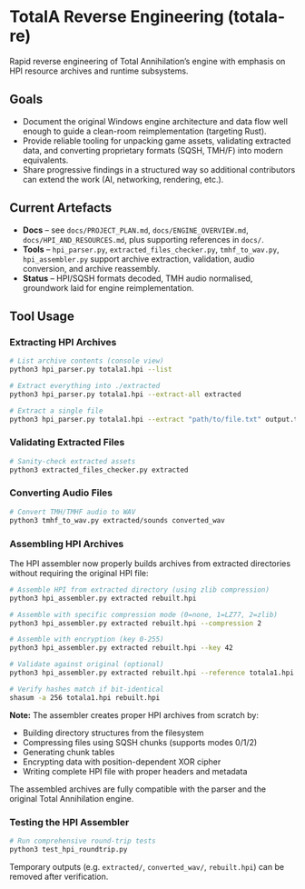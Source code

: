 # TotalA Reverse Engineering (totala-re)

Rapid reverse engineering of Total Annihilation’s engine with emphasis on HPI resource archives and runtime subsystems.

## Goals
- Document the original Windows engine architecture and data flow well enough to guide a clean-room reimplementation (targeting Rust).
- Provide reliable tooling for unpacking game assets, validating extracted data, and converting proprietary formats (SQSH, TMH/F) into modern equivalents.
- Share progressive findings in a structured way so additional contributors can extend the work (AI, networking, rendering, etc.).

## Current Artefacts
- **Docs** – see `docs/PROJECT_PLAN.md`, `docs/ENGINE_OVERVIEW.md`, `docs/HPI_AND_RESOURCES.md`, plus supporting references in `docs/`.
- **Tools** – `hpi_parser.py`, `extracted_files_checker.py`, `tmhf_to_wav.py`, `hpi_assembler.py` support archive extraction, validation, audio conversion, and archive reassembly.
- **Status** – HPI/SQSH formats decoded, TMH audio normalised, groundwork laid for engine reimplementation.

## Tool Usage

### Extracting HPI Archives
```bash
# List archive contents (console view)
python3 hpi_parser.py totala1.hpi --list

# Extract everything into ./extracted
python3 hpi_parser.py totala1.hpi --extract-all extracted

# Extract a single file
python3 hpi_parser.py totala1.hpi --extract "path/to/file.txt" output.txt
```

### Validating Extracted Files
```bash
# Sanity-check extracted assets
python3 extracted_files_checker.py extracted
```

### Converting Audio Files
```bash
# Convert TMH/TMHF audio to WAV
python3 tmhf_to_wav.py extracted/sounds converted_wav
```

### Assembling HPI Archives
The HPI assembler now properly builds archives from extracted directories without requiring the original HPI file:

```bash
# Assemble HPI from extracted directory (using zlib compression)
python3 hpi_assembler.py extracted rebuilt.hpi

# Assemble with specific compression mode (0=none, 1=LZ77, 2=zlib)
python3 hpi_assembler.py extracted rebuilt.hpi --compression 2

# Assemble with encryption (key 0-255)
python3 hpi_assembler.py extracted rebuilt.hpi --key 42

# Validate against original (optional)
python3 hpi_assembler.py extracted rebuilt.hpi --reference totala1.hpi

# Verify hashes match if bit-identical
shasum -a 256 totala1.hpi rebuilt.hpi
```

**Note:** The assembler creates proper HPI archives from scratch by:
- Building directory structures from the filesystem
- Compressing files using SQSH chunks (supports modes 0/1/2)
- Generating chunk tables
- Encrypting data with position-dependent XOR cipher
- Writing complete HPI file with proper headers and metadata

The assembled archives are fully compatible with the parser and the original Total Annihilation engine.

### Testing the HPI Assembler
```bash
# Run comprehensive round-trip tests
python3 test_hpi_roundtrip.py
```

Temporary outputs (e.g. `extracted/`, `converted_wav/`, `rebuilt.hpi`) can be removed after verification.
